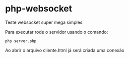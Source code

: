 php-websocket
=============

Teste websocket super mega simples

Para executar rode o servidor usando o comando:

	php server.php

Ao abrir o arquivo cliente.html já será criada uma conexão
